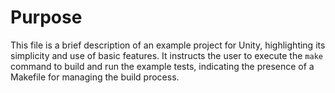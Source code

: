 # Purpose
This file is a brief description of an example project for Unity, highlighting its simplicity and use of basic features. It instructs the user to execute the `make` command to build and run the example tests, indicating the presence of a Makefile for managing the build process.
